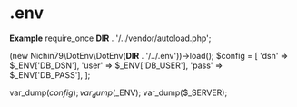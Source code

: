 # .env

**Example**
require_once **DIR** . '/../vendor/autoload.php';

(new Nichin79\DotEnv\DotEnv(**DIR** . '/../.env'))->load();
$config = [
'dsn' => $\_ENV['DB_DSN'],
'user' => $\_ENV['DB_USER'],
'pass' => $\_ENV['DB_PASS'],
];

var_dump($config);
var_dump($\_ENV);
var_dump($\_SERVER);
